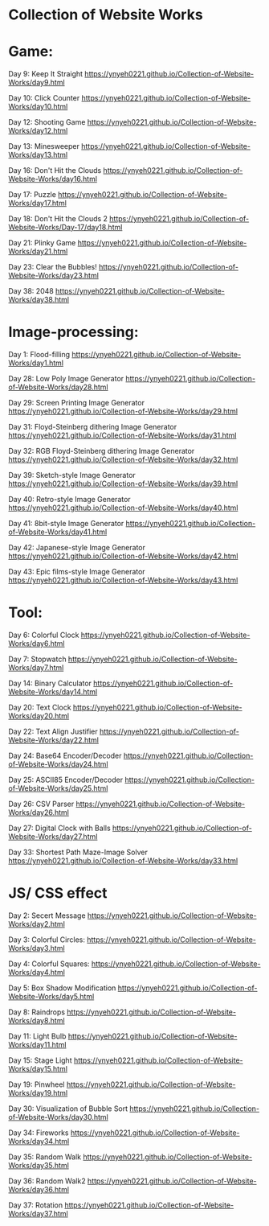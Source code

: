 # Collection of Website Works

# Game:


Day 9: Keep It Straight https://ynyeh0221.github.io/Collection-of-Website-Works/day9.html

Day 10: Click Counter https://ynyeh0221.github.io/Collection-of-Website-Works/day10.html

Day 12: Shooting Game https://ynyeh0221.github.io/Collection-of-Website-Works/day12.html

Day 13: Minesweeper https://ynyeh0221.github.io/Collection-of-Website-Works/day13.html

Day 16: Don't Hit the Clouds https://ynyeh0221.github.io/Collection-of-Website-Works/day16.html

Day 17: Puzzle https://ynyeh0221.github.io/Collection-of-Website-Works/day17.html

Day 18: Don't Hit the Clouds 2 https://ynyeh0221.github.io/Collection-of-Website-Works/Day-17/day18.html

Day 21: Plinky Game https://ynyeh0221.github.io/Collection-of-Website-Works/day21.html

Day 23: Clear the Bubbles! https://ynyeh0221.github.io/Collection-of-Website-Works/day23.html

Day 38: 2048 https://ynyeh0221.github.io/Collection-of-Website-Works/day38.html


# Image-processing:


Day 1: Flood-filling https://ynyeh0221.github.io/Collection-of-Website-Works/day1.html

Day 28: Low Poly Image Generator https://ynyeh0221.github.io/Collection-of-Website-Works/day28.html

Day 29: Screen Printing Image Generator https://ynyeh0221.github.io/Collection-of-Website-Works/day29.html

Day 31: Floyd-Steinberg dithering Image Generator https://ynyeh0221.github.io/Collection-of-Website-Works/day31.html

Day 32: RGB Floyd-Steinberg dithering Image Generator https://ynyeh0221.github.io/Collection-of-Website-Works/day32.html

Day 39: Sketch-style Image Generator https://ynyeh0221.github.io/Collection-of-Website-Works/day39.html

Day 40: Retro-style Image Generator https://ynyeh0221.github.io/Collection-of-Website-Works/day40.html

Day 41: 8bit-style Image Generator https://ynyeh0221.github.io/Collection-of-Website-Works/day41.html

Day 42: Japanese-style Image Generator https://ynyeh0221.github.io/Collection-of-Website-Works/day42.html

Day 43: Epic films-style Image Generator https://ynyeh0221.github.io/Collection-of-Website-Works/day43.html


# Tool:


Day 6: Colorful Clock https://ynyeh0221.github.io/Collection-of-Website-Works/day6.html

Day 7: Stopwatch https://ynyeh0221.github.io/Collection-of-Website-Works/day7.html

Day 14: Binary Calculator https://ynyeh0221.github.io/Collection-of-Website-Works/day14.html

Day 20: Text Clock https://ynyeh0221.github.io/Collection-of-Website-Works/day20.html

Day 22: Text Align Justifier https://ynyeh0221.github.io/Collection-of-Website-Works/day22.html

Day 24: Base64 Encoder/Decoder https://ynyeh0221.github.io/Collection-of-Website-Works/day24.html

Day 25: ASCII85 Encoder/Decoder https://ynyeh0221.github.io/Collection-of-Website-Works/day25.html

Day 26: CSV Parser https://ynyeh0221.github.io/Collection-of-Website-Works/day26.html

Day 27: Digital Clock with Balls https://ynyeh0221.github.io/Collection-of-Website-Works/day27.html

Day 33: Shortest Path Maze-Image Solver https://ynyeh0221.github.io/Collection-of-Website-Works/day33.html


# JS/ CSS effect


Day 2: Secert Message https://ynyeh0221.github.io/Collection-of-Website-Works/day2.html

Day 3: Colorful Circles: https://ynyeh0221.github.io/Collection-of-Website-Works/day3.html

Day 4: Colorful Squares: https://ynyeh0221.github.io/Collection-of-Website-Works/day4.html

Day 5: Box Shadow Modification https://ynyeh0221.github.io/Collection-of-Website-Works/day5.html

Day 8: Raindrops https://ynyeh0221.github.io/Collection-of-Website-Works/day8.html

Day 11: Light Bulb https://ynyeh0221.github.io/Collection-of-Website-Works/day11.html

Day 15: Stage Light https://ynyeh0221.github.io/Collection-of-Website-Works/day15.html

Day 19: Pinwheel https://ynyeh0221.github.io/Collection-of-Website-Works/day19.html

Day 30: Visualization of Bubble Sort https://ynyeh0221.github.io/Collection-of-Website-Works/day30.html

Day 34: Fireworks https://ynyeh0221.github.io/Collection-of-Website-Works/day34.html

Day 35: Random Walk https://ynyeh0221.github.io/Collection-of-Website-Works/day35.html

Day 36: Random Walk2 https://ynyeh0221.github.io/Collection-of-Website-Works/day36.html

Day 37: Rotation https://ynyeh0221.github.io/Collection-of-Website-Works/day37.html
